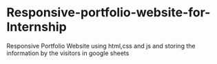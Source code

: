 # Responsive-portfolio-website-for-Internship
Responsive  Portfolio Website  using html,css and js and storing the information by the visitors in google sheets

